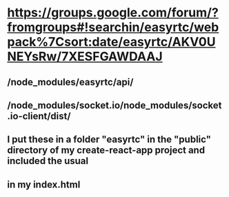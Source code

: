 # https://groups.google.com/forum/?fromgroups#!searchin/easyrtc/webpack%7Csort:date/easyrtc/AKV0UNEYsRw/7XESFGAWDAAJ

## /node_modules/easyrtc/api/
## /node_modules/socket.io/node_modules/socket.io-client/dist/
## I put these in a folder "easyrtc" in the "public" directory of my create-react-app project and included the usual
##	<script type="text/javascript" src="/easyrtc/socket.io.js"></script>
##	<script type="text/javascript" src="/easyrtc/easyrtc.js"></script>
## in my index.html